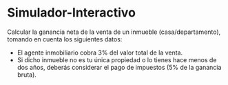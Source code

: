 # Simulador-Interactivo
Calcular la ganancia neta de la venta de un inmueble (casa/departamento), 
tomando en cuenta los siguientes datos:
- El agente inmobiliario cobra 3% del valor total de la venta.
- Si dicho inmueble no es tu única propiedad o lo tienes hace menos de dos años, 
deberás considerar el pago de impuestos (5% de la ganancia bruta).
